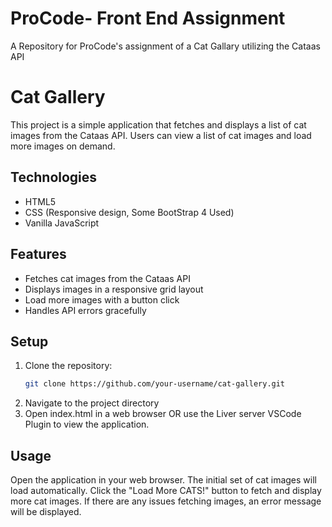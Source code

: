 # ProCode- Front End Assignment
A Repository for ProCode's assignment of a Cat Gallary utilizing the Cataas API

# Cat Gallery

This project is a simple application that fetches and displays a list of cat images from the Cataas API. Users can view a list of cat images and load more images on demand.

## Technologies

- HTML5
- CSS (Responsive design, Some BootStrap 4 Used)
- Vanilla JavaScript

## Features

- Fetches cat images from the Cataas API 
- Displays images in a responsive grid layout
- Load more images with a button click 
- Handles API errors gracefully

## Setup

1. Clone the repository:
   ```bash
   git clone https://github.com/your-username/cat-gallery.git 
2. Navigate to the project directory
3. Open index.html in a web browser OR use the Liver server VSCode Plugin to view the application.
 
## Usage
Open the application in your web browser.
The initial set of cat images will load automatically.
Click the "Load More CATS!" button to fetch and display more cat images.
If there are any issues fetching images, an error message will be displayed.
